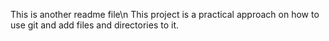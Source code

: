 This is another readme file\n
This project is a practical approach on how to use git and add files and directories to it.
